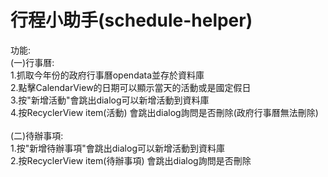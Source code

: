 # 行程小助手(schedule-helper)
功能:<br>
(一)行事曆:<br>
1.抓取今年份的政府行事曆opendata並存於資料庫<br>
2.點擊CalendarView的日期可以顯示當天的活動或是國定假日<br>
3.按"新增活動"會跳出dialog可以新增活動到資料庫<br>
4.按RecyclerView item(活動) 會跳出dialog詢問是否刪除(政府行事曆無法刪除)<br><br>
(二)待辦事項:<br>
1.按"新增待辦事項"會跳出dialog可以新增活動到資料庫<br>
2.按RecyclerView item(待辦事項) 會跳出dialog詢問是否刪除

